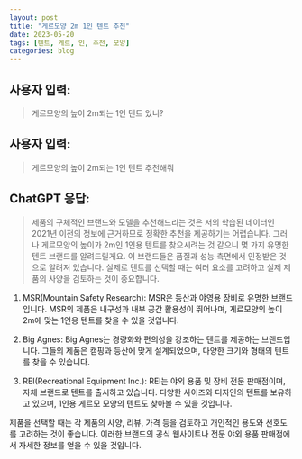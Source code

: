 ```yaml
---
layout: post
title: "게르모양 2m 1인 텐트 추천"
date: 2023-05-20
tags: [텐트, 게르, 인, 추천, 모양]
categories: blog
---
```


## 사용자 입력:
> 게르모양의 높이 2m되는 1인 텐트 있니?

## 사용자 입력:
> 게르모양의 높이 2m되는 1인 텐트 추천해줘

## ChatGPT 응답:
> 제품의 구체적인 브랜드와 모델을 추천해드리는 것은 저의 학습된 데이터인 2021년 이전의 정보에 근거하므로 정확한 추천을 제공하기는 어렵습니다. 그러나 게르모양의 높이가 2m인 1인용 텐트를 찾으시려는 것 같으니 몇 가지 유명한 텐트 브랜드를 알려드릴게요. 이 브랜드들은 품질과 성능 측면에서 인정받은 것으로 알려져 있습니다. 실제로 텐트를 선택할 때는 여러 요소를 고려하고 실제 제품의 사양을 검토하는 것이 중요합니다.

1. MSR(Mountain Safety Research): MSR은 등산과 야영용 장비로 유명한 브랜드입니다. MSR의 제품은 내구성과 내부 공간 활용성이 뛰어나며, 게르모양의 높이 2m에 맞는 1인용 텐트를 찾을 수 있을 것입니다.

2. Big Agnes: Big Agnes는 경량화와 편의성을 강조하는 텐트를 제공하는 브랜드입니다. 그들의 제품은 캠핑과 등산에 맞게 설계되었으며, 다양한 크기와 형태의 텐트를 찾을 수 있습니다.

3. REI(Recreational Equipment Inc.): REI는 야외 용품 및 장비 전문 판매점이며, 자체 브랜드로 텐트를 출시하고 있습니다. 다양한 사이즈와 디자인의 텐트를 보유하고 있으며, 1인용 게르모 모양의 텐트도 찾아볼 수 있을 것입니다.

제품을 선택할 때는 각 제품의 사양, 리뷰, 가격 등을 검토하고 개인적인 용도와 선호도를 고려하는 것이 좋습니다. 이러한 브랜드의 공식 웹사이트나 전문 야외 용품 판매점에서 자세한 정보를 얻을 수 있을 것입니다.

